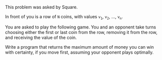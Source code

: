 This problem was asked by Square.

In front of you is a row of `N` coins, with values `v`<sub>`1`</sub>, `v`<sub>`2`</sub>, ..., `v`<sub>`n`</sub>.

You are asked to play the following game. You and an opponent take turns choosing either the first or last coin from the row, removing it from the row, and receiving the value of the coin.

Write a program that returns the maximum amount of money you can win with certainty, if you move first, assuming your opponent plays optimally.